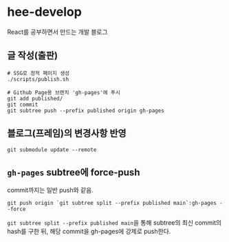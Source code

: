 # hee-develop
React를 공부하면서 만드는 개발 블로그

## 글 작성(출판)
```shell
# SSG로 정적 페이지 생성
./scripts/publish.sh

# Github Page용 브랜치 'gh-pages'에 푸시
git add published/
git commit
git subtree push --prefix published origin gh-pages
```

## 블로그(프레임)의 변경사항 반영
```shell
git submodule update --remote
```

## `gh-pages` subtree에 force-push
commit까지는 일반 push와 같음.
```shell
git push origin `git subtree split --prefix published main`:gh-pages --force
```
`git subtree split --prefix published main`을 통해 subtree의 최신 commit의 hash를 구한 뒤, 해당 commit을 gh-pages에 강제로 push한다.
